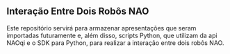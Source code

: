 ## Interação Entre Dois Robôs NAO

 Este repositório servirá para armazenar apresentações que seram importadas futuramente e, além disso, scripts Python, que utilizam da api NAOqi e o SDK para Python, para realizar a interação entre dois robôs NAO.
